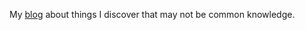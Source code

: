 My [blog](https://violetgiraffe.github.io/) about things I discover that may not be common knowledge.
